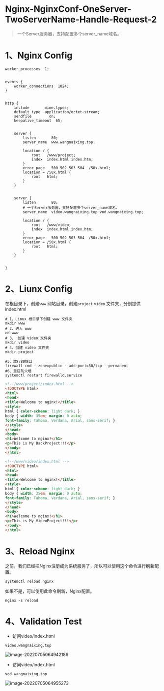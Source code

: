 # Nginx-NginxConf-OneServer-TwoServerName-Handle-Request-2

> 一个Server服务器，支持配置多个server_name域名。

# 1、Nginx Config

```nginx
worker_processes  1;


events {
    worker_connections  1024;
}


http {
    include       mime.types;
    default_type  application/octet-stream;
    sendfile        on;
    keepalive_timeout  65;
	
 
    server {
        listen       80;
        server_name  www.wangnaixing.top;

        location / {
            root   /www/project;
            index  index.html index.htm;
        }
        error_page   500 502 503 504  /50x.html;
        location = /50x.html {
            root   html;
        }
    }

	
    server {
        listen       80;
    	# 一个Server服务器，支持配置多个server_name域名。
        server_name  video.wangnaixing.top vod.wangnaixing.top;

        location / {
            root   /www/video;
            index  index.html index.htm;
        }
        error_page   500 502 503 504  /50x.html;
        location = /50x.html {
            root   html;
        }
    }


}
```

# 2、Liunx Config

在根目录下，创建`www` 网站目录，创建`project` `video` 文件夹，分别提供index.html

```shell
# 1、Linux 根目录下创建 www 文件夹
mkdir www
# 2、进入 www
cd www
# 3、 创建 video 文件夹
mkdir video
# 4、创建 video 文件夹
mkdir project

#5、放行80端口
firewall-cmd --zone=public --add-port=80/tcp --permanent
#6、重启防火墙
systemctl restart firewalld.service
```

```html
<!--/www/project/index.html -->
<!DOCTYPE html>
<html>
<head>
<title>Welcome to nginx!</title>
<style>
html { color-scheme: light dark; }
body { width: 35em; margin: 0 auto;
font-family: Tahoma, Verdana, Arial, sans-serif; }
</style>
</head>
<body>
<h1>Welcome to nginx!</h1>
<p>This is My BackProject!!!</p>
</body>
</html>
```

```html
<!--/www/video/index.html -->
<!DOCTYPE html>
<html>
<head>
<title>Welcome to nginx!</title>
<style>
html { color-scheme: light dark; }
body { width: 35em; margin: 0 auto;
font-family: Tahoma, Verdana, Arial, sans-serif; }
</style>
</head>
<body>
<h1>Welcome to nginx!</h1>
<p>This is My VideoProject!!!</p>
</body>
</html>
```

# 3、Reload Nginx

之前，我们已经把Nginx注册成为系统服务了，所以可以使用这个命令进行刷新配置。

```shell
systemctl reload nginx
```

如果不是，可以使用此命令刷新，Nginx配置。

```shell
nginx -s reload
```



# 4、Validation Test

- 访问video/index.html

```properties
video.wangnaixing.top
```

![image-20220705064942186](C:/Users/wangnaixing/AppData/Roaming/Typora/typora-user-images/image-20220705064942186.png)

- 访问video/index.html

```properties
vod.wangnaixing.top
```

![image-20220705064955273](C:/Users/wangnaixing/AppData/Roaming/Typora/typora-user-images/image-20220705064955273.png)